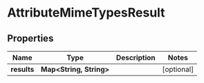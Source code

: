 

# AttributeMimeTypesResult


## Properties

Name | Type | Description | Notes
------------ | ------------- | ------------- | -------------
**results** | **Map&lt;String, String&gt;** |  |  [optional]



